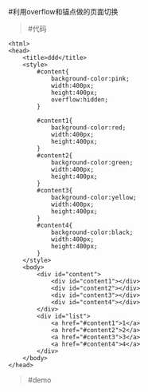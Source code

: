 #利用overflow和锚点做的页面切换

>#代码

    <html>
    <head>
        <title>ddd</title>
        <style>
            #content{
                background-color:pink;
                width:400px;
                height:400px;
                overflow:hidden;
            }
            
            #content1{
                background-color:red;
                width:400px;
                height:400px;
            }
            #content2{
                background-color:green;
                width:400px;
                height:400px;
            }
            #content3{
                background-color:yellow;
                width:400px;
                height:400px;
            }
            #content4{
                background-color:black;
                width:400px;
                height:400px;
            }
        </style>
        <body>
            <div id="content">
                <div id="content1"></div>
                <div id="content2"></div>
                <div id="content3"></div>
                <div id="content4"></div>
            </div>
            <div id="list">
                <a href="#content1">1</a>
                <a href="#content2">2</a>
                <a href="#content3">3</a>
                <a href="#content4">4</a>
            </div>
        </body>
    </head>
</html>

>#demo

<html>
    <head>
        <title>ddd</title>
        <style>
            #content{
                background-color:pink;
                width:400px;
                height:400px;
                overflow:hidden;
            }
            
            #content1{
                background-color:red;
                width:400px;
                height:400px;
            }
            #content2{
                background-color:green;
                width:400px;
                height:400px;
            }
            #content3{
                background-color:yellow;
                width:400px;
                height:400px;
            }
            #content4{
                background-color:black;
                width:400px;
                height:400px;
            }
            #list{
                margin-top:20px;
            }
            #list a{
                padding:5px;
                background-color:#ccc;
                margin-top:10px;
                color:black;
            }
        </style>
        
        <body>
            <div id="content">
                <div id="content1"></div>
                <div id="content2"></div>
                <div id="content3"></div>
                <div id="content4"></div>
            </div>
            <div id="list">
                <a href="#content1">1</a>
                <a href="#content2">2</a>
                <a href="#content3">3</a>
                <a href="#content4">4</a>
            </div>
        </body>
    </head>
</html>
